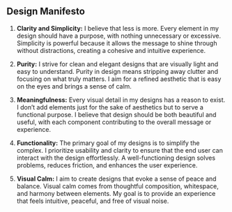 ## Design Manifesto
1. **Clarity and Simplicity:** I believe that less is more. Every element in my design should have a purpose, with nothing unnecessary or excessive. Simplicity is powerful because it allows the message to shine through without distractions, creating a cohesive and intuitive experience.

2. **Purity:** I strive for clean and elegant designs that are visually light and easy to understand. Purity in design means stripping away clutter and focusing on what truly matters. I aim for a refined aesthetic that is easy on the eyes and brings a sense of calm.

3. **Meaningfulness:** Every visual detail in my designs has a reason to exist. I don’t add elements just for the sake of aesthetics but to serve a functional purpose. I believe that design should be both beautiful and useful, with each component contributing to the overall message or experience.

4. **Functionality:** The primary goal of my designs is to simplify the complex. I prioritize usability and clarity to ensure that the end user can interact with the design effortlessly. A well-functioning design solves problems, reduces friction, and enhances the user experience.

5. **Visual Calm:** I aim to create designs that evoke a sense of peace and balance. Visual calm comes from thoughtful composition, whitespace, and harmony between elements. My goal is to provide an experience that feels intuitive, peaceful, and free of visual noise.
